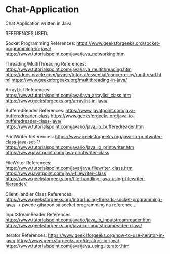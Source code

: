 # Chat-Application
Chat Application written in Java

REFERENCES USED:

Socket Programming References:
https://www.geeksforgeeks.org/socket-programming-in-java/
https://www.tutorialspoint.com/java/java_networking.htm

Threading/MultiThreading References:
https://www.tutorialspoint.com/java/java_multithreading.htm
https://docs.oracle.com/javase/tutorial/essential/concurrency/runthread.html
https://www.geeksforgeeks.org/multithreading-in-java/

ArrayList References:
https://www.tutorialspoint.com/java/java_arraylist_class.htm
https://www.geeksforgeeks.org/arraylist-in-java/

BufferedReader References:
https://www.javatpoint.com/java-bufferedreader-class
https://www.geeksforgeeks.org/java-io-bufferedreader-class-java/
https://www.tutorialspoint.com/java/io/java_io_bufferedreader.htm

PrintWriter References:
https://www.geeksforgeeks.org/java-io-printwriter-class-java-set-1/
https://www.tutorialspoint.com/java/io/java_io_printwriter.htm
https://www.javatpoint.com/java-printwriter-class

FileWriter References:
https://www.tutorialspoint.com/java/java_filewriter_class.htm
https://www.javatpoint.com/java-filewriter-class
https://www.geeksforgeeks.org/file-handling-java-using-filewriter-filereader/

ClientHandler Class References:
https://www.geeksforgeeks.org/introducing-threads-socket-programming-java/ -> pwede gihapon sa socket programming na reference...

InputStreamReader References:
https://www.tutorialspoint.com/java/io/java_io_inputstreamreader.htm
https://www.geeksforgeeks.org/java-io-inputstreamreader-class/

Iterator References:
https://www.geeksforgeeks.org/how-to-use-iterator-in-java/
https://www.geeksforgeeks.org/iterators-in-java/
https://www.tutorialspoint.com/java/java_using_iterator.htm


